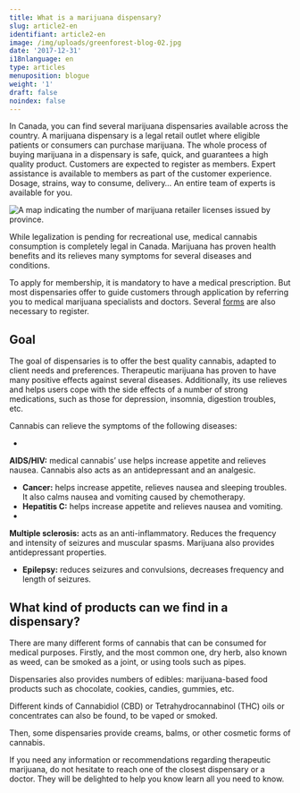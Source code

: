 ```yaml
---
title: What is a marijuana dispensary?
slug: article2-en
identifiant: article2-en
image: /img/uploads/greenforest-blog-02.jpg
date: '2017-12-31'
i18nlanguage: en
type: articles
menuposition: blogue
weight: '1'
draft: false
noindex: false
---
```

In Canada, you can find several marijuana dispensaries available across the country. A marijuana dispensary is a legal retail outlet where eligible patients or consumers can purchase marijuana. The whole process of buying marijuana in a dispensary is safe, quick, and guarantees a high quality product. Customers are expected to register as members. Expert assistance is available to members as part of the customer experience. Dosage, strains, way to consume, delivery… An entire team of experts is available for you.

![A map indicating the number of marijuana retailer licenses issued by province.](/img/uploads/greenforest-blog-03.jpg)

While legalization is pending for recreational use, medical cannabis consumption is completely legal in Canada. Marijuana has proven health benefits and its relieves many symptoms for several diseases and conditions.

To apply for membership, it is mandatory to have a medical prescription. But most dispensaries offer to guide customers through application by referring you to medical marijuana specialists and doctors. Several [forms](https://www.laforetverte.ca/en/members/) are also necessary to register.

## Goal

The goal of dispensaries is to offer the best quality cannabis, adapted to client needs and preferences. Therapeutic marijuana has proven to have many positive effects against several diseases. Additionally, its use relieves and helps users cope with the side effects of a number of strong medications, such as those for depression, insomnia, digestion troubles, etc.

Cannabis can relieve the symptoms of the following diseases:

* 

**AIDS/HIV:** medical cannabis’ use helps increase appetite and relieves nausea. Cannabis also acts as an antidepressant and an analgesic.

* **Cancer:** helps increase appetite, relieves nausea and sleeping troubles. It also calms nausea and vomiting caused by chemotherapy.
* **Hepatitis C:** helps increase appetite and relieves nausea and vomiting.
* 

**Multiple sclerosis:** acts as an anti-inflammatory. Reduces the frequency and intensity of seizures and muscular spasms. Marijuana also provides antidepressant properties.

* **Epilepsy:** reduces seizures and convulsions, decreases frequency and length of seizures.

## What kind of products can we find in a dispensary?

There are many different forms of cannabis that can be consumed for medical purposes. Firstly, and the most common one, dry herb, also known as weed, can be smoked as a joint, or using tools such as pipes.

Dispensaries also provides numbers of edibles: marijuana-based food products such as chocolate, cookies, candies, gummies, etc.

Different kinds of Cannabidiol (CBD) or Tetrahydrocannabinol (THC) oils or concentrates can also be found, to be vaped or smoked.

Then, some dispensaries provide creams, balms, or other cosmetic forms of cannabis.

If you need any information or recommendations regarding therapeutic marijuana, do not hesitate to reach one of the closest dispensary or a doctor. They will be delighted to help you know learn all you need to know.
